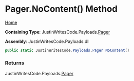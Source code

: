# Pager\.NoContent\(\) Method

[Home](../../../README.md)

**Containing Type**: JustinWritesCode\.Payloads\.[Pager](../README.md)

**Assembly**: JustinWritesCode\.Payloads\.dll

```csharp
public static JustinWritesCode.Payloads.Pager NoContent()
```

### Returns

JustinWritesCode\.Payloads\.[Pager](../README.md)

